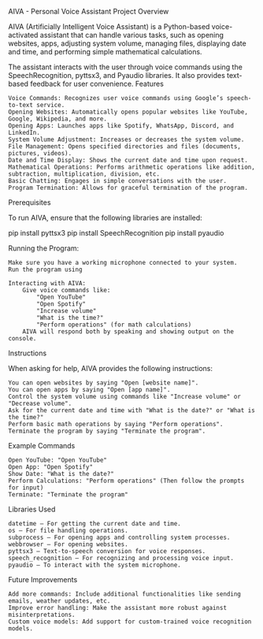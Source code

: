 AIVA - Personal Voice Assistant
Project Overview

AIVA (Artificially Intelligent Voice Assistant) is a Python-based voice-activated assistant that can handle various tasks, such as opening websites, apps, adjusting system volume, managing files, displaying date and time, and performing simple mathematical calculations.

The assistant interacts with the user through voice commands using the SpeechRecognition, pyttsx3, and Pyaudio libraries. It also provides text-based feedback for user convenience.
Features

    Voice Commands: Recognizes user voice commands using Google’s speech-to-text service.
    Opening Websites: Automatically opens popular websites like YouTube, Google, Wikipedia, and more.
    Opening Apps: Launches apps like Spotify, WhatsApp, Discord, and LinkedIn.
    System Volume Adjustment: Increases or decreases the system volume.
    File Management: Opens specified directories and files (documents, pictures, videos).
    Date and Time Display: Shows the current date and time upon request.
    Mathematical Operations: Performs arithmetic operations like addition, subtraction, multiplication, division, etc.
    Basic Chatting: Engages in simple conversations with the user.
    Program Termination: Allows for graceful termination of the program.

Prerequisites

To run AIVA, ensure that the following libraries are installed:

pip install pyttsx3
pip install SpeechRecognition
pip install pyaudio


Running the Program:

    Make sure you have a working microphone connected to your system.
    Run the program using

    Interacting with AIVA:
        Give voice commands like:
            "Open YouTube"
            "Open Spotify"
            "Increase volume"
            "What is the time?"
            "Perform operations" (for math calculations)
        AIVA will respond both by speaking and showing output on the console.

Instructions

When asking for help, AIVA provides the following instructions:

    You can open websites by saying "Open [website name]".
    You can open apps by saying "Open [app name]".
    Control the system volume using commands like "Increase volume" or "Decrease volume".
    Ask for the current date and time with "What is the date?" or "What is the time?"
    Perform basic math operations by saying "Perform operations".
    Terminate the program by saying "Terminate the program".

Example Commands

    Open YouTube: "Open YouTube"
    Open App: "Open Spotify"
    Show Date: "What is the date?"
    Perform Calculations: "Perform operations" (Then follow the prompts for input)
    Terminate: "Terminate the program"

Libraries Used

    datetime – For getting the current date and time.
    os – For file handling operations.
    subprocess – For opening apps and controlling system processes.
    webbrowser – For opening websites.
    pyttsx3 – Text-to-speech conversion for voice responses.
    speech_recognition – For recognizing and processing voice input.
    pyaudio – To interact with the system microphone.

Future Improvements

    Add more commands: Include additional functionalities like sending emails, weather updates, etc.
    Improve error handling: Make the assistant more robust against misinterpretations.
    Custom voice models: Add support for custom-trained voice recognition models.
